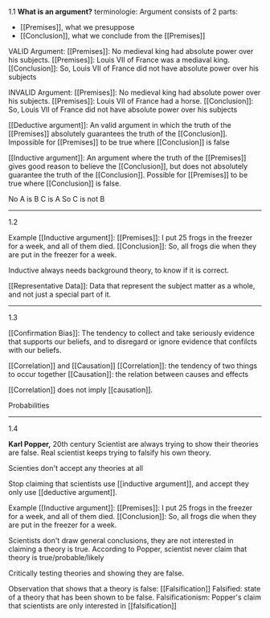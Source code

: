 

1.1
**What is an argument?**
terminologie:
Argument consists of 2 parts:
- [[Premises]], what we presuppose
- [[Conclusion]], what we conclude from the [[Premises]]


VALID Argument:
[[Premises]]: No medieval king had absolute power over his subjects.
[[Premises]]: Louis VII of France was a mediaval king.
[[Conclusion]]: So, Louis VII of France did not have absolute power over his subjects

INVALID Argument:
[[Premises]]: No medieval king had absolute power over his subjects.
[[Premises]]: Louis VII of France had a horse.
[[Conclusion]]: So, Louis VII of France did not have absolute power over his subjects

[[Deductive argument]]:
An valid argument in which the truth of the [[Premises]] absolutely guarantees the truth of the [[Conclusion]]. Impossible for [[Premises]] to be true where [[Conclusion]] is false

[[Inductive argument]]:
An argument where the truth of the [[Premises]] gives good reason to believe the [[Conclusion]], but does not absolutely guarantee the truth of the [[Conclusion]]. Possible for [[Premises]] to be true where [[Conclusion]] is false.


No A is B
C is A
So C is not B

---

1.2

Example [[Inductive argument]]:
[[Premises]]: I put 25 frogs in the freezer for a week, and all of them died.
[[Conclusion]]: So, all frogs die when they are put in the freezer for a week.

Inductive always needs background theory, to know if it is correct.

[[Representative Data]]:
Data that represent the subject matter as a whole, and not just a special part of it.

---

1.3

[[Confirmation Bias]]:
The tendency to collect and take seriously evidence that supports our beliefs, and to disregard or ignore evidence that confilcts with our beliefs.

[[Correlation]] and [[Causation]]
[[Correlation]]: the tendency of two things to occur together
[[Causation]]: the relation between causes and effects

[[Correlation]] does not imply [[causation]].


Probabilities

---

1.4

**Karl Popper,** 20th century
Scientist are always trying to show their theories are false.
Real scientist keeps trying to falsify his own theory.

Scienties don't accept any theories at all

Stop claiming that scientists use [[inductive argument]], and accept they only use [[deductive argument]].

Example [[Inductive argument]]:
[[Premises]]: I put 25 frogs in the freezer for a week, and all of them died.
[[Conclusion]]: So, all frogs die when they are put in the freezer for a week.

Scientists don't draw general conclusions, they are not interested in claiming a theory is true.
According to Popper, scientist never claim that theory is true/probable/likely

Critically testing theories and showing they are false.

Observation that shows that a theory is false: [[Falsification]]
Falsified: state of a theory that has been shown to be false.
Falsificationism: Popper's claim that scientists are only interested in [[falsification]]


